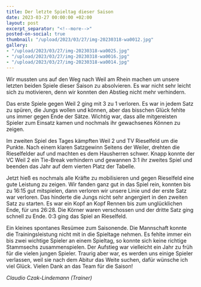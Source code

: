 ```yaml
---
title: Der letzte Spieltag dieser Saison
date: 2023-03-27 00:00:00 +02:00
layout: post
excerpt_separator: "<!--more-->"
posted-on-social: true
thumbnail: "/upload/2023/03/27/img-20230318-wa0012.jpg"
gallery:
- "/upload/2023/03/27/img-20230318-wa0025.jpg"
- "/upload/2023/03/27/img-20230318-wa0016.jpg"
- "/upload/2023/03/27/img-20230318-wa0014.jpg"
---
```


Wir mussten uns auf den Weg nach Weil am Rhein machen um unsere letzten beiden Spiele dieser Saison zu absolvieren. Es war nicht sehr leicht sich zu motivieren, denn wir konnten den Abstieg nicht mehr verhindern.

Das erste Spiele gegen Weil 2 ging mit 3 zu 1 verloren. Es war in jedem Satz zu spüren, die Jungs wollen und können, aber das bisschen Glück fehlte uns immer gegen Ende der Sätze. Wichtig war, dass alle mitgereisten Spieler zum Einsatz kamen und nochmals ihr gewachsenes Können zu zeigen.

Im zweiten Spiel des Tages kämpften Weil 2 und TV Rieselfeld um die Punkte. Nach einem klaren Satzgewinn Seitens der Weiler, drehten die Rieselfelder auf und machten es dem Hausherren schwer. Knapp konnte der VC Weil 2 ein Tie-Break verhindern und gewannen 3:1 ihr zweites Spiel und beenden das Jahr auf dem vierten Platz der Tabelle.

Jetzt hieß es nochmals alle Kräfte zu mobilisieren und gegen Rieselfeld eine gute Leistung zu zeigen. Wir fanden ganz gut in das Spiel rein, konnten bis zu 16:15 gut mitspielen, dann verloren wir unsere Linie und der erste Satz war verloren. Das hinderte die Jungs nicht sehr angergiert in den zweiten Satz zu starten. Es war ein Kopf an Kopf Rennen bis zum unglücklichen Ende, für uns 26:28. Die Körner waren verschossen und der dritte Satz ging schnell zu Ende. 0:3 ging das Spiel an Rieselfeld.

Ein kleines spontanes Resümee zum Saisonende. Die Mannschaft konnte die Trainingsleistung nicht mit in die Spieltage nehmen. Es fehlte immer ein bis zwei wichtige Spieler an einem Spieltag, so konnte sich keine richtige Stammsechs zusammenspielen. Der Aufstieg war vielleicht ein Jahr zu früh für die vielen jungen Spieler. Traurig aber war, es werden uns einige Spieler verlassen, weil sie nach dem Abitur das Weite suchen, dafür wünsche ich viel Glück. Vielen Dank an das Team für die Saison!

_Claudio Czak-Lindemann (Trainer)_